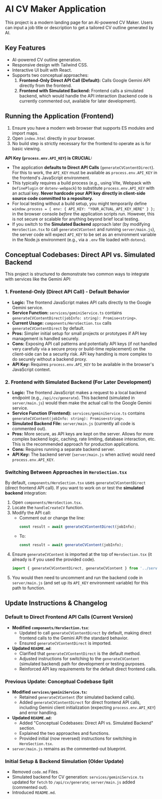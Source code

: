 
# AI CV Maker Application

This project is a modern landing page for an AI-powered CV Maker. Users can input a job title or description to get a tailored CV outline generated by AI.

## Key Features

*   AI-powered CV outline generation.
*   Responsive design with Tailwind CSS.
*   Interactive UI built with React.
*   Supports two conceptual approaches:
    1.  **Frontend-Only Direct API Call (Default):** Calls Google Gemini API directly from the frontend.
    2.  **Frontend with Simulated Backend:** Frontend calls a simulated backend, which would handle the API interaction (backend code is currently commented out, available for later development).

## Running the Application (Frontend)

1.  Ensure you have a modern web browser that supports ES modules and import maps.
2.  Open `index.html` directly in your browser.
3.  No build step is strictly necessary for the frontend to operate as is for basic viewing.

**API Key (`process.env.API_KEY`) is CRUCIAL:**
*   The application **defaults to Direct API Calls** (`generateCVContentDirect`). For this to work, the `API_KEY` must be available as `process.env.API_KEY` in the frontend's JavaScript environment.
*   This typically requires a build process (e.g., using Vite, Webpack with `DefinePlugin` or `dotenv-webpack`) to substitute `process.env.API_KEY` with an actual key. **Never hardcode your API key directly in client-side source code committed to a repository.**
*   For local testing without a build setup, you might temporarily define `window.process = { env: { API_KEY: "YOUR_ACTUAL_API_KEY_HERE" } };` in the browser console *before* the application scripts run. However, this is not secure or scalable for anything beyond brief local testing.
*   If you switch to the **Simulated Backend** approach later (by modifying `HeroSection.tsx` to call `generateCVContent` and running `server/main.js`), the server code will expect `API_KEY` to be set as an environment variable in the Node.js environment (e.g., via a `.env` file loaded with `dotenv`).

## Conceptual Codebases: Direct API vs. Simulated Backend

This project is structured to demonstrate two common ways to integrate with services like the Gemini API:

### 1. Frontend-Only (Direct API Call) - Default Behavior
*   **Logic:** The frontend JavaScript makes API calls directly to the Google Gemini service.
*   **Service Function:** `services/geminiService.ts` contains `generateCVContentDirect(jobInfo: string): Promise<string>`.
*   **Current Usage:** `components/HeroSection.tsx` calls `generateCVContentDirect` by default.
*   **Pros:** Simpler initial setup for small projects or prototypes if API key management is handled securely.
*   **Cons:** Exposing API call patterns and potentially API keys (if not handled very carefully via a secure proxy or build-time replacement) on the client-side can be a security risk. API key handling is more complex to do securely without a backend proxy.
*   **API Key:** Requires `process.env.API_KEY` to be available in the browser's JavaScript context.

### 2. Frontend with Simulated Backend (For Later Development)
*   **Logic:** The frontend JavaScript makes a request to a local backend endpoint (e.g., `/api/cv/generate`). This backend (simulated in `server/main.js`) would then make the actual call to the Google Gemini service.
*   **Service Function (Frontend):** `services/geminiService.ts` contains `generateCVContent(jobInfo: string): Promise<string>`.
*   **Simulated Backend File:** `server/main.js` (currently all code is commented out).
*   **Pros:** More secure, as API keys are kept on the server. Allows for more complex backend logic, caching, rate limiting, database interaction, etc. This is the recommended approach for production applications.
*   **Cons:** Requires running a separate backend server.
*   **API Key:** The backend server (`server/main.js` when active) would need `process.env.API_KEY`.

### Switching Between Approaches in `HeroSection.tsx`

By default, `components/HeroSection.tsx` uses `generateCVContentDirect` (direct frontend API call). If you want to work on or test the **simulated backend** integration:

1.  Open `components/HeroSection.tsx`.
2.  Locate the `handleCreateCV` function.
3.  Modify the API call:
    *   Comment out or change the line:
        ```typescript
        const result = await generateCVContentDirect(jobInfo); 
        ```
    *   To:
        ```typescript
        const result = await generateCVContent(jobInfo);
        ```
4.  Ensure `generateCVContent` is imported at the top of `HeroSection.tsx` (it already is if you used the provided code).
    ```typescript
    import { generateCVContentDirect, generateCVContent } from '../services/geminiService';
    ```
5.  You would then need to uncomment and run the backend code in `server/main.js` (and set up its `API_KEY` environment variable) for this path to function.

## Update Instructions & Changelog

### Default to Direct Frontend API Calls (Current Version)
*   **Modified `components/HeroSection.tsx`**:
    *   Updated to call `generateCVContentDirect` by default, making direct frontend calls to the Gemini API the standard behavior.
    *   Ensured `generateCVContentDirect` is imported.
*   **Updated `README.md`**:
    *   Clarified that `generateCVContentDirect` is the default method.
    *   Adjusted instructions for switching to the `generateCVContent` (simulated backend) path for development or testing purposes.
    *   Reinforced API key requirements for the default direct frontend calls.

### Previous Update: Conceptual Codebase Split
*   **Modified `services/geminiService.ts`:**
    *   Retained `generateCVContent` (for simulated backend calls).
    *   Added `generateCVContentDirect` for direct frontend API calls, including Gemini client initialization (expecting `process.env.API_KEY`) and error handling.
*   **Updated `README.md`:**
    *   Added "Conceptual Codebases: Direct API vs. Simulated Backend" section.
    *   Explained the two approaches and functions.
    *   Provided initial (now reversed) instructions for switching in `HeroSection.tsx`.
*   `server/main.js` remains as the commented-out blueprint.

### Initial Setup & Backend Simulation (Older Update)
*   Removed `code.md` Files.
*   Simulated backend for CV generation: `services/geminiService.ts` updated for `fetch` to `/api/cv/generate`; `server/main.js` added (commented out).
*   Introduced `README.md`.
